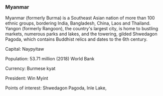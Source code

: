 ### Myanmar

Myanmar (formerly Burma) is a Southeast Asian nation of more than 100 ethnic groups, bordering India, Bangladesh, China, Laos and Thailand. Yangon (formerly Rangoon), the country's largest city, is home to bustling markets, numerous parks and lakes, and the towering, gilded Shwedagon Pagoda, which contains Buddhist relics and dates to the 6th century.

Capital: Naypyitaw

Population: 53.71 million (2018) World Bank

Currency: Burmese kyat

President: Win Myint

Points of interest: Shwedagon Pagoda, Inle Lake, 
